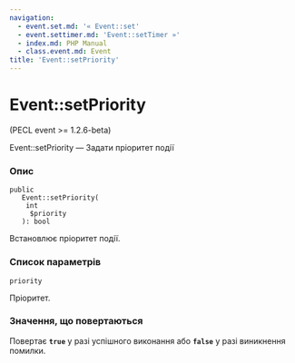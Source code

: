 ```yaml
---
navigation:
  - event.set.md: '« Event::set'
  - event.settimer.md: 'Event::setTimer »'
  - index.md: PHP Manual
  - class.event.md: Event
title: 'Event::setPriority'
---
```

# Event::setPriority

(PECL event >= 1.2.6-beta)

Event::setPriority — Задати пріоритет події

### Опис

```methodsynopsis
public
   Event::setPriority(
    int
     $priority
   ): bool
```

Встановлює пріоритет події.

### Список параметрів

`priority`

Пріоритет.

### Значення, що повертаються

Повертає **`true`** у разі успішного виконання або **`false`** у разі виникнення помилки.

